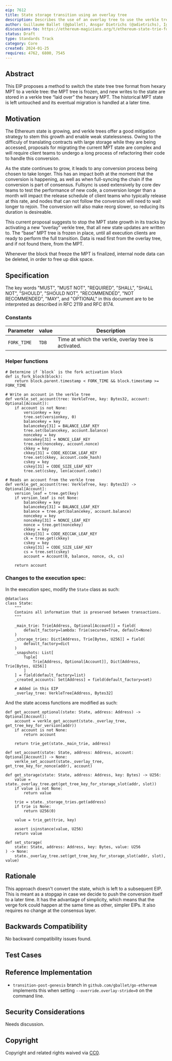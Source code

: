 ```yaml
---
eip: 7612
title: State storage transition using an overlay tree
description: Describes the use of an overlay tree to use the verkle tree structure, while leaving the historical state untouched.
author: Guillaume Ballet (@gballet), Ansgar Dietrichs (@adietrichs), Ignacio Hagopian (@jsign), Gottfried Herold (@GottfriedHerold), Jamie Lokier (@jlokier), Tanishq Jasoria (@tanishqjasoria), Parithosh Jayanthi (@parithosh), Gabriel Rocheleau (@gabrocheleau), Karim Taam (@matkt)
discussions-to: https://ethereum-magicians.org/t/ethereum-state-trie-format-change-using-an-overlay/4165/1
status: Draft
type: Standards Track
category: Core
created: 2024-01-25
requires: 4762, 6800, 7545
---
```


## Abstract

This EIP proposes a method to switch the state tree tree format from hexary MPT to a verkle tree: the MPT tree is frozen, and new writes to the state are stored in a verkle tree “laid over” the hexary MPT. The historical MPT state is left untouched and its eventual migration is handled at a later time.

## Motivation

The Ethereum state is growing, and verkle trees offer a good mitigation strategy to stem this growth and enable weak statelessness. Owing to the difficuly of translating contracts with large storage while they are being accessed, proposals for migrating the current MPT state are complex and will require client teams to undergo a long process of refactoring their code to handle this conversion.

As the state continues to grow, it leads to any conversion process being chosen to take longer. This has an impact both at the moment that the conversion is happening, as well as when full-syncing the chain if the conversion is part of consensus. Fullsync is used extensively by core dev teams to test the performance of new code, a conversion longer than a month will impact the release schedule of client teams who typically release at this rate, and nodes that can not follow the conversion will need to wait longer to rejoin. The conversion will also make reorg slower, so reducing its duration is desireable.

This current proposal suggests to stop the MPT state growth in its tracks by activating a new “overlay” verkle tree, that all new state updates are written to. The “base” MPT tree is frozen in place, until all execution clients are ready to perform the full transition. Data is read first from the overlay tree, and if not found there, from the MPT.

Whenever the block that freeze the MPT is finalized, internal node data can be deleted, in order to free up disk space.

## Specification

The key words "MUST", "MUST NOT", "REQUIRED", "SHALL", "SHALL NOT", "SHOULD", "SHOULD NOT", "RECOMMENDED", "NOT RECOMMENDED", "MAY", and "OPTIONAL" in this document are to be interpreted as described in RFC 2119 and RFC 8174.

### Constants

|Parameter|value|Description|
|-|-|-|
|`FORK_TIME`|`TDB`|Time at which the verkle, overlay tree is activated.|

### Helper functions

```python3
# Determine if `block` is the fork activation block
def is_fork_block(block):
    return block.parent.timestamp < FORK_TIME && block.timestamp >= FORK_TIME
    
# Write an account in the verkle tree
def verkle_set_account(tree: VerkleTree, key: Bytes32, account: Optional[Account]):
    if account is not None:
        versionkey = key
        tree.set(versionkey, 0)
        balancekey = key
        balancekey[31] = BALANCE_LEAF_KEY
        tree.set(balancekey, account.balance)
        noncekey = key
        noncekey[31] = NONCE_LEAF_KEY
        tree.set(noncekey, account.nonce)
        ckkey = key
        ckkey[31] = CODE_KECCAK_LEAF_KEY
        tree.set(ckkey, account.code_hash)
        cskey = key
        cskey[31] = CODE_SIZE_LEAF_KEY
        tree.set(cskey, len(account.code))

# Reads an account from the verkle tree
def verkle_get_account(tree: VerkleTree, key: Bytes32) -> Optional[Account]:
    version_leaf = tree.get(key)
    if version_leaf is not None:
        balancekey = key
        balancekey[31] = BALANCE_LEAF_KEY
        balance = tree.get(balancekey, account.balance)
        noncekey = key
        noncekey[31] = NONCE_LEAF_KEY
        nonce = tree.get(noncekey)
        ckkey = key
        ckkey[31] = CODE_KECCAK_LEAF_KEY
        ck = tree.get(ckkey)
        cskey = key
        cskey[31] = CODE_SIZE_LEAF_KEY
        cs = tree.set(cskey)
        account = Account(0, balance, nonce, ck, cs)

    return account
```

### Changes to the execution spec:

In the execution spec, modify the `State` class as such:

```python3
@dataclass
class State:
    """
    Contains all information that is preserved between transactions.
    """

    _main_trie: Trie[Address, Optional[Account]] = field(
        default_factory=lambda: Trie(secured=True, default=None)
    )
    _storage_tries: Dict[Address, Trie[Bytes, U256]] = field(
        default_factory=dict
    )
    _snapshots: List[
        Tuple[
            Trie[Address, Optional[Account]], Dict[Address, Trie[Bytes, U256]]
        ]
    ] = field(default_factory=list)
    _created_accounts: Set[Address] = field(default_factory=set)

    # Added in this EIP
    _overlay_tree: VerkleTree[Address, Bytes32]
```

And the state access functions are modified as such:

```python3
def get_account_optional(state: State, address: Address) -> Optional[Account]:
    account = verkle_get_account(state._overlay_tree, get_tree_key_for_version(addr))
    if account is not None:
        return account
    
    return trie_get(state._main_trie, address)

def set_account(state: State, address: Address, account: Optional[Account]) -> None:
    verkle_set_account(state._overlay_tree, get_tree_key_for_nonce(addr), account)

def get_storage(state: State, address: Address, key: Bytes) -> U256:
    value = state._overlay_tree.get(get_tree_key_for_storage_slot(addr, slot))
    if value is not None:
        return value
        
    trie = state._storage_tries.get(address)
    if trie is None:
        return U256(0)

    value = trie_get(trie, key)

    assert isinstance(value, U256)
    return value

def set_storage(
    state: State, address: Address, key: Bytes, value: U256
) -> None:
    state._overlay_tree.set(get_tree_key_for_storage_slot(addr, slot), value)
```

## Rationale

This approach doesn't convert the state, which is left to a subsequent EIP. This is meant as a stopgap in case we decide to push the conversion itself to a later time. It has the advantage of simplicity, which means that the verge fork could happen at the same time as other, simpler EIPs. It also requires no change at the consensus layer.

## Backwards Compatibility

No backward compatibility issues found.

## Test Cases

<!--
  This section is optional for non-Core EIPs.

  The Test Cases section should include expected input/output pairs, but may include a succinct set of executable tests. It should not include project build files. No new requirements may be be introduced here (meaning an implementation following only the Specification section should pass all tests here.)
  If the test suite is too large to reasonably be included inline, then consider adding it as one or more files in `../assets/eip-####/`. External links will not be allowed

  TODO: Remove this comment before submitting
-->

## Reference Implementation

 * `transition-post-genesis` branch in `github.com/gballet/go-ethereum` implements this when setting `--override.overlay-stride=0` on the command line.

## Security Considerations

<!--
  All EIPs must contain a section that discusses the security implications/considerations relevant to the proposed change. Include information that might be important for security discussions, surfaces risks and can be used throughout the life cycle of the proposal. For example, include security-relevant design decisions, concerns, important discussions, implementation-specific guidance and pitfalls, an outline of threats and risks and how they are being addressed. EIP submissions missing the "Security Considerations" section will be rejected. An EIP cannot proceed to status "Final" without a Security Considerations discussion deemed sufficient by the reviewers.

  The current placeholder is acceptable for a draft.

  TODO: Remove this comment before submitting
-->

Needs discussion.

## Copyright

Copyright and related rights waived via [CC0](../LICENSE.md).

